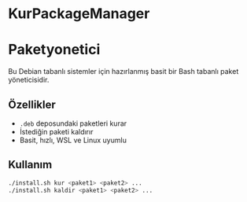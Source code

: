 # KurPackageManager
# Paketyonetici

Bu Debian tabanlı sistemler için hazırlanmış basit bir Bash tabanlı paket yöneticisidir.

## Özellikler
- `.deb` deposundaki paketleri kurar
- İstediğin paketi kaldırır
- Basit, hızlı, WSL ve Linux uyumlu

## Kullanım

```bash
./install.sh kur <paket1> <paket2> ...
./install.sh kaldir <paket1> <paket2> ...
